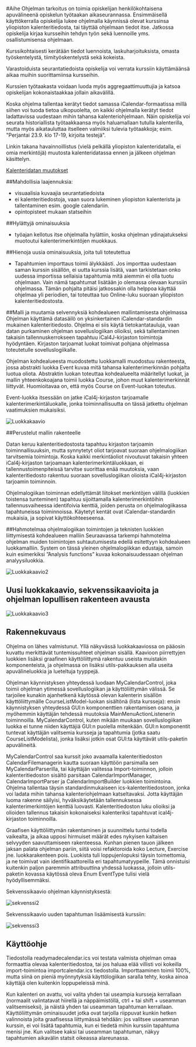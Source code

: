 #Aihe
Ohjelman tarkoitus on toimia opiskelijan henkilökohtaisena apuvälineenä opiskelun työtaakan aikaseurannassa. Ensimmäisellä käyttökerralla opiskelija lukee ohjelmalla käynnissä olevat kurssinsa yliopiston kalenteritiedosta, tai täyttää ohjelmaan tiedot itse. Jatkossa opiskelija kirjaa kursseihin tehdyn työn sekä luennoille yms. osallistumisensa ohjelmaan.

Kurssikohtaisesti kerätään tiedot luennoista, laskuharjoituksista, omasta työskentelystä, tiimityöskentelystä sekä kokeista.

Varastoiduista seurantatiedoista opiskelija voi verrata kurssiin käyttämäänsä aikaa muihin suorittamiinsa kursseihin.

Kurssien työtaakasta voidaan luoda myös aggregaattimuuttujia ja katsoa opiskelijan kokonaistaakkaa jollain aikavälillä.

Koska ohjelma tallentaa kerätyt tiedot samassa iCalendar-formaatissa millä siihen voi tuoda tietoa ulkopuolelta, on kaikki ohjelmalla kerätyt tiedot ladattavissa uudestaan mihin tahansa kalenteriohjelmaan. Näin opiskelija voi seurata historiallista työtaakkaansa myös haluamallaan tutulla kalenterilla, mutta myös aikatauluttaa itselleen valmiiksi tulevia työtaakkoja; esim. "Perjantai 23.9. klo 17-19, kirjoita testejä".

Linkin takana havainnoillistus (vielä pelkällä yliopiston kalenteridatalla, ei omia merkintöjä) muutosta kalenteridatassa ennen ja jälkeen ohjelman käsittelyn.

[Kalenteridatan muutokset](kalenteriesimerkki.md)


##Mahdollisia laajennuksia:
 - visuaalisia kuvaajia seurantatiedoista
 - ei kalenteritiedostoja, vaan suora lukeminen yliopiston kalenterista ja tallentaminen esim. google calendariin.
 - opintopisteet mukaan statseihin
 
##Hylättyjä ominaisuuksia
 - työajan kellotus itse ohjelmalla hylättiin, koska ohjelman ydinajatukseksi muotoutui kalenterimerkintöjen muokkaus.
 
##Hienoja uusia ominaisuuksia, joita tuli toteutettua
 - Tapahtumien importtaus toimii älykkäästi. Jos importtaa uudestaan saman kurssin sisällön, ei uutta kurssia lisätä, vaan tarkistetaan onko uudessa importissa sellaisia tapahtumia mitä aiemmin ei olla tuotu ohjelmaan. Vain nämä tapahtumat lisätään jo olemassa olevaan kurssiin ohjelmassa. Tämän pohjalta pitäisi jatkossakin olla helppoa käyttää ohjelmaa yli periodien, tai toteuttaa tuo Online-luku suoraan yliopiston kalenteritiedostosta.
 
##Malli ja muutamia selvennyksiä kohdealueen mallintamisesta ohjelmassa
Ohjelman käyttämä datasäilö on yksinkertainen iCalendar-standardin mukainen kalenteritiedosto. Ohjelma ei siis käytä tietokantatauluja, vaan datan purkaminen ohjelman sovelluslogiikan olioiksi, sekä tallentaminen takaisin tallennuskerrokseen tapahtuu iCal4J-kirjaston toimintoja hyödyntäen. Kirjaston tarjoamat luokat toimivat pohjana ohjelmassa toteutetulle sovelluslogiikalle.

Ohjelman kohdealueesta muodostettu luokkamalli muodostuu rakenteesta, jossa abstrakti luokka Event kuvaa mitä tahansa kalenterimerkinnän pohjalta luotua oliota. Abstraktin luokan toteuttaa kohdealueelta määritellyt luokat, ja mallin yhteenkokoajana toimii luokka Course, johon muut kalenterimerkinnät liittyvät. Huomioitavaa on, että myös Course on Event-luokan toteutus.

Event-luokka itsessään on jatke iCal4j-kirjaston tarjoamalle kalenterimerkintäluokalle, jonka toiminnallisuutta on tässä jatkettu ohjelman vaatimuksien mukaisiksi. 

![Luokkakaavio](luokkakaavio1.png)

##Perustelut mallin rakenteelle

Datan keruu kalenteritiedostosta tapahtuu kirjaston tarjoamin toiminnallisuuksin, mutta synnytetyt oliot tarjoavat suoraan ohjelmalogiikan tarvitsemia toimintoja. Koska kaikki merkintäoliot nivoutuvat takaisin yhteen iCal4j-kirjaston tarjoamaan kalenterimerkintäluokkaan, ei tallennustoimenpiteissä tarvitse suorittaa enää muutoksia, vaan kalenteritiedosto rakentuu suoraan sovelluslogiikan olioista iCal4j-kirjaston tarjoamin toiminnoin. 

Ohjelmalogiikan toiminnan edellyttämät liitokset merkintöjen välillä (luokkien toistensa tunteminen) tapahtuu sijoittamalla kalenterimerkintöihin tallennusvaiheessa identifoivia kenttiä, joiden perusta on ohjelmalogiikassa tapahtuneissa toiminnoissa. Käytetyt kentät ovat iCalendar-standardin mukaisia, ja sopivat käyttökohteeseensa.

##Hahmotelmaa ohjelmalogiikan toimintojen ja teknisten luokkien liittymisestä kohdealueen malliin
Seuraavassa tarkempi hahmotelma ohjelman muiden toimintojen suhtautumisesta edellä esitettyyn kohdealueen luokkamalliin. System on tässä yleinen ohjelmalogiikkan edustaja, samoin kuin esimerkiksi ”Analysis functions” kuvaa kokonaisuudessaan ohjelman analyysiluokkia. 

![Luokkakaavio2](luokkakaavio2.png)


## Uusi luokkakaavio, sekvenssikaavioita ja ohjelman lopullisen rakenteen avausta
![Luokkakaavio3](luokkakaavio3.png)

## Rakennekuvaus
Ohjelma on lähes valmistunut. Yllä näkyvässä luokkakaaviossa on pääosin kuvattu merkittävät tuntemissuhteet ohjelman sisällä. Kaavioon piirrettyjen luokkien lisäksi graafinen käyttöliittymä rakentuu useista muistakin komponenteista, ja ohjelmassa on lisäksi utils-pakkauksen alla useita apuvälineluokkia ja lueteltuja tyyppejä. 

Ohjelman käynnistyksen yhteydessä luodaan MyCalendarControl, joka toimii ohjelman ytimessä sovelluslogiikan ja käyttöliittymän välissä. Se tarjoilee kunakin ajanhetkenä käytössä olevan kalenterin sisällön käyttöliittymälle CourseListModel-luokan sisältönä (lista kursseja): ensin käynnistyksen yhteydessä GUI:n komponenttien rakentamisen osana, ja myöhemmin käyttäjän tehdessä muutoksia MainMenuActionListenerin toiminnoilla. MyCalendarControl, kuten mikään muukaan sovelluslogiikan luokka ei tunne niiden käyttäjiä GUI:n puolella mitenkään. GUI:n komponentit tuntevat käyttäjän valitsemia kursseja ja tapahtumia (jotka saatu CourseListModelista), jonka lisäksi jotkin osat GUI:ta käyttävät utils-paketin apuvälineitä. 

MyCalendarControl saa kurssit joko avaamalla kalenteritiedoston CalendarFilemanagerin kautta suoraan käyttöön parsimalla sen MyCalendarParserilla, tai käyttäjän valitessa Import-toiminnon, jolloin kalenteritiedoston sisältö parsitaan CalendarImportManager, CalendarImportParser ja CalendarImportBuilder luokkien toimintoina. Ohjelma tallentaa täysin standardinmukaiseen ics-kalenteritiedostoon, jonka voi ladata mihin tahansa kalenteriohjelmaan katseltavaksi. Jotta käyttäjän luoma rakenne säilyisi, hyväksikäytetään tallennuksessa kalenterimerkintöjen kenttiä luovasti. Kalenteritiedoston luku olioiksi ja olioiden tallennus takaisin kokonaiseksi kalenteriksi tapahtuvat ical4j-kirjaston toiminnoilla.

Graafisen käyttöliittymän rakentaminen ja suunnittelu tuntui todella vaikealta, ja aikaa upposi hirmuiset määrät edes nykyisen kaltaisen selvyyden saavuttamiseen rakenteessa. Kunhan pienen tauon jälkeen jaksan palata ohjelman pariin, siitä voisi refaktoroida koko Lecture, Exercise jne. luokkarakenteen pois. Luokista tuli loppujenlopuksi täysin toimettomia, ja ne toimivat vain identifikaattoreilla eri tapahtumatyypeille. Tämä onnistuisi kuitenkin paljon paremmin attribuuttina yhdessä luokassa, jolloin utils-paketin kovassa käytössä oleva Enum EventType tulisi vielä hyödyllisemmäksi. 

Sekvenssikaavio ohjelman käynnistyksestä:

![sekvenssi2](sekvenssi2.png)

Sekvenssikaavio uuden tapahtuman lisäämisestä kurssiin:

![sekvenssi3](sekvenssi3.png)

## Käyttöohje
Tiedostolla readymadecalendar.ics voi testata valmista ohjelman omaa formaattia olevaa kalenteritiedostoa, tai jos haluaa elää villisti voi kokeilla import-toimintoa importcalendar.ics tiedostolla. Importtaaminen toimii 100%, mutta siinä on pieniä myönnytyksiä käyttölogiikan saralla tehty, koska ainoa käyttäjä olen kuitenkin loppupeleissä minä. 

Kun kalenteri on avattu, voi valita yhden tai useampia kursseja kerrallaan (normaalit valintatavat hiirellä ja näppäimistöllä, ctrl + tai shift + useamman valitsemiseksi), ja näistä yhden tai useamman tapahtuman kerrallaan. Käyttöliittymän ominaisuudet jotka ovat tarjolla riippuvat kunkin hetken valinnoista joita graafisessa liittymässä tehdään: jos valitsee useamman kurssin, ei voi lisätä tapahtumia, kun ei tiedetä mihin kurssiin tapahtuma menisi jne. Kun valitsee kaksi tai useamman tapahtuman, näkyy tapahtumien aikavälin statsit oikeassa alareunassa.
